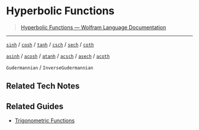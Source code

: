 # Hyperbolic Functions

> [Hyperbolic Functions — Wolfram Language Documentation](https://reference.wolfram.com/language/guide/HyperbolicFunctions.html)

----

[`sinh`](@ref) / [`cosh`](@ref) / [`tanh`](@ref) / [`csch`](@ref) / [`sech`](@ref) / [`coth`](@ref)

[`asinh`](@ref) / [`acosh`](@ref) / [`atanh`](@ref) / [`acsch`](@ref) / [`asech`](@ref) / [`acoth`](@ref)

`Gudermannian` / `InverseGudermannian`

## Related Tech Notes

## Related Guides

- [Trigonometric Functions](@ref)
